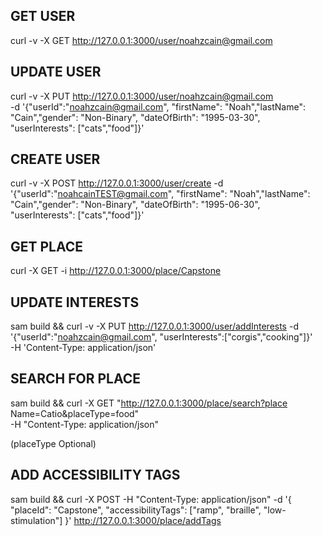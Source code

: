 
## GET USER ##
curl -v -X GET http://127.0.0.1:3000/user/noahzcain@gmail.com

## UPDATE USER ##
curl -v -X PUT http://127.0.0.1:3000/user/noahzcain@gmail.com             
-d '{"userId":"noahzcain@gmail.com", "firstName": "Noah","lastName": "Cain","gender": "Non-Binary", "dateOfBirth": "1995-03-30", "userInterests": ["cats","food"]}'

## CREATE USER  ##
curl -v -X POST http://127.0.0.1:3000/user/create -d '{"userId":"noahcainTEST@gmail.com", "firstName": "Noah","lastName": "Cain","gender": "Non-Binary", "dateOfBirth": "1995-06-30", "userInterests": ["cats","food"]}'

## GET PLACE ##
curl -X GET -i http://127.0.0.1:3000/place/Capstone 

## UPDATE INTERESTS ## 
sam build && curl -v -X PUT http://127.0.0.1:3000/user/addInterests -d '{"userId":"noahzcain@gmail.com", "userInterests":["corgis","cooking"]}' \
-H 'Content-Type: application/json'

## SEARCH FOR PLACE ##
sam build && curl -X GET "http://127.0.0.1:3000/place/search?place
Name=Catio&placeType=food" \
-H "Content-Type: application/json"

(placeType Optional)


## ADD ACCESSIBILITY TAGS ## 
sam build && curl -X POST -H "Content-Type: application/json" -d '{
"placeId": "Capstone",
"accessibilityTags": ["ramp", "braille", "low-stimulation"]
}' http://127.0.0.1:3000/place/addTags
